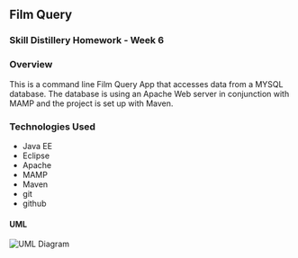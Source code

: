 ## Film Query
### Skill Distillery Homework - Week 6

### Overview
This is a command line Film Query App that accesses data from a MYSQL database. The database is using an Apache Web server in conjunction with MAMP and the project is set up with Maven.

### Technologies Used
  * Java EE
  * Eclipse
  * Apache
  * MAMP
  * Maven
  * git
  * github


#### UML
![UML Diagram](https://github.com/Randybeach/-FilmQueryProject/blob/master/Diagram.ucls)
